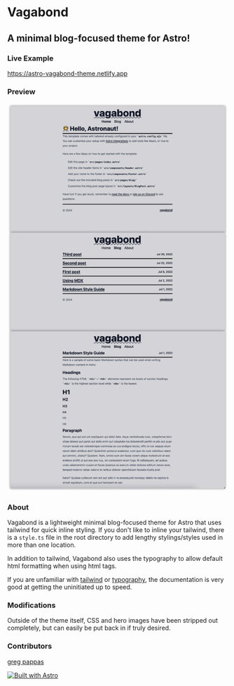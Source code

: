 # Vagabond

## A minimal blog-focused theme for Astro!

### Live Example

https://astro-vagabond-theme.netlify.app

### Preview

![theme-preview](./public/preview.webp)

### About

Vagabond is a lightweight minimal blog-focused theme for Astro that uses tailwind for quick inline styling. If you don't like to inline your tailwind, there is a `style.ts` file in the root directory to add lengthy stylings/styles used in more than one location.

In addition to tailwind, Vagabond also uses the typography to allow default html formatting when using html tags.

If you are unfamiliar with [tailwind](https://tailwindcss.com/docs/utility-first) or [typography](https://tailwindcss.com/docs/typography-plugin), the documentation is very good at getting the uninitiated up to speed.

### Modifications

Outside of the theme itself, CSS and hero images have been stripped out completely, but can easily be put back in if truly desired.

### Contributors

[greg pappas](https://github.com/gnprwx)

[![Built with Astro](https://astro.badg.es/v2/built-with-astro/large.svg)](https://astro.build)
